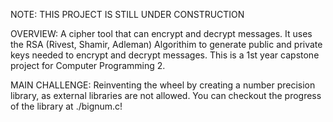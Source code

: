 NOTE: THIS PROJECT IS STILL UNDER CONSTRUCTION

OVERVIEW: A cipher tool that can encrypt and decrypt messages. It uses the RSA (Rivest, Shamir, Adleman) Algorithim to generate public and private keys needed to encrypt and decrypt messages. This is a 1st year capstone project for Computer Programming 2.

MAIN CHALLENGE: Reinventing the wheel by creating a number precision library, as external libraries are not allowed. You can checkout the progress of the library at ./bignum.c!
